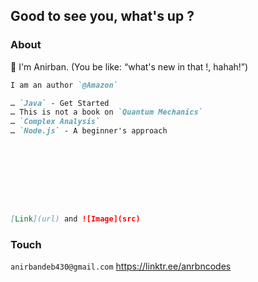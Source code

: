 ## Good to see you, what's up ?





### About
👋 I'm Anirban. (You be like: “what's new in that !, hahah!”)


```markdown
I am an author `@Amazon`

… `Java` - Get Started
… This is not a book on `Quantum Mechanics`
… `Complex Analysis`
… `Node.js` - A beginner's approach









[Link](url) and ![Image](src)
```







### Touch
`anirbandeb430@gmail.com`
https://linktr.ee/anrbncodes

